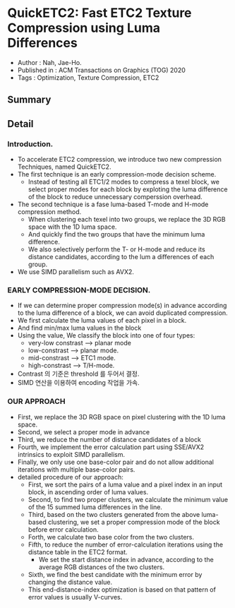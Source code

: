 # QuickETC2: Fast ETC2 Texture Compression using Luma Differences
- Author : Nah, Jae-Ho. 
- Published in : ACM Transactions on Graphics (TOG) 2020
- Tags : Optimization, Texture Compression, ETC2

## Summary

## Detail
### Introduction.
- To accelerate ETC2 compression, we introduce two new compression Techniques, named QuickETC2.
- The first technique is an early compression-mode decision scheme.
    - Instead of testing all ETC1/2 modes to compress a texel block, we select proper modes for each block by exploting the luma difference of the block to reduce unnecessary comperssion overhead.
- The second technique is a fase luma-based T-mode and H-mode compression method.
    - When clustering each texel into two groups, we replace the 3D RGB space with the 1D luma space.
    - And quickly find the two groups that have the minimum luma difference.
    - We also selectively perform the T- or H-mode and reduce its distance candidates, according to the lum a differences of each group.
- We use SIMD parallelism such as AVX2.

### EARLY COMPRESSION-MODE DECISION.
- If we can determine proper compression mode(s) in advance according to the luma difference of a block, we can avoid duplicated compression.
- We first calculate the luma values of each pixel in a block.
- And find min/max luma values in the block
- Using the value, We classify the block into one of four types:
    - very-low constrast --> planar mode
    - low-constrast --> planar mode.
    - mid-constrast --> ETC1 mode.
    - high-constrast --> T/H-mode.
- Contrast 의 기준은 threshold 를 두어서 결정.
- SIMD 연산을 이용하여 encoding 작업을 가속.

### OUR APPROACH
- First, we replace the 3D RGB space on pixel clustering with the 1D luma space.
- Second, we select a proper mode in advance
- Third, we reduce the number of distance candidates of a block
- Fourth, we implement the error calculation part using SSE/AVX2 intrinsics to exploit SIMD parallelism.
- Finally, we only use one base-color pair and do not allow additional iterations with multiple base-color pairs.
- detailed procedure of our approach:
    - First, we sort the pairs of a luma value and a pixel index in an input block, in ascending order of luma values.
    - Second, to find two proper clusters, we calculate the minimum value of the 15 summed luma differences in the line.
    - Third, based on the two clusters generated from the above luma-based clustering, we set a proper compression mode of the block before error calculation.
    - Forth, we calculate two base color from the two clusters.
    - Fifth, to reduce the number of error-calculation iterations using the distance table in the ETC2 format.
        - We set the start distance index in advance, according to the average RGB distances of the two clusters.
    - Sixth, we find the best candidate with the minimum error by changing the distance value.
    - This end-distance-index optimization is based on that pattern of error values is usually V-curves.

